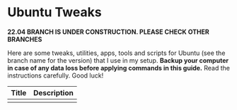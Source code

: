 # Ubuntu Tweaks

**22.04 BRANCH IS UNDER CONSTRUCTION. PLEASE CHECK OTHER BRANCHES**

<!-- START doctoc generated TOC please keep comment here to allow auto update -->
<!-- DON'T EDIT THIS SECTION, INSTEAD RE-RUN doctoc TO UPDATE -->



<!-- END doctoc generated TOC please keep comment here to allow auto update -->

Here are some tweaks, utilities, apps, tools and scripts for Ubuntu (see the branch name for the version) that I use in my setup. **Backup your computer in case of any data loss before applying commands in this guide.** Read the instructions carefully. Good luck!

| Title | Description |
| ----- | ----------- |
|       |             |

